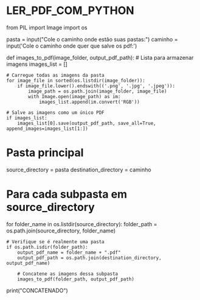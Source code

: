 # LER_PDF_COM_PYTHON
from PIL import Image
import os

pasta = input("Cole o caminho onde estão suas pastas:")
caminho = input('Cole o caminho onde quer que salve os pdf:')

def images_to_pdf(image_folder, output_pdf_path):
    # Lista para armazenar imagens
    images_list = []
    
    # Carregue todas as imagens da pasta
    for image_file in sorted(os.listdir(image_folder)):
        if image_file.lower().endswith(('.png', '.jpg', '.jpeg')):
            image_path = os.path.join(image_folder, image_file)
            with Image.open(image_path) as im:
                images_list.append(im.convert('RGB'))
    
    # Salve as imagens como um único PDF
    if images_list:
        images_list[0].save(output_pdf_path, save_all=True, append_images=images_list[1:])

# Pasta principal
source_directory = pasta
destination_directory = caminho

# Para cada subpasta em source_directory
for folder_name in os.listdir(source_directory):
    folder_path = os.path.join(source_directory, folder_name)
    
    # Verifique se é realmente uma pasta
    if os.path.isdir(folder_path):
        output_pdf_name = folder_name + ".pdf"
        output_pdf_path = os.path.join(destination_directory, output_pdf_name)
        
        # Concatene as imagens dessa subpasta
        images_to_pdf(folder_path, output_pdf_path)

print("CONCATENADO")
